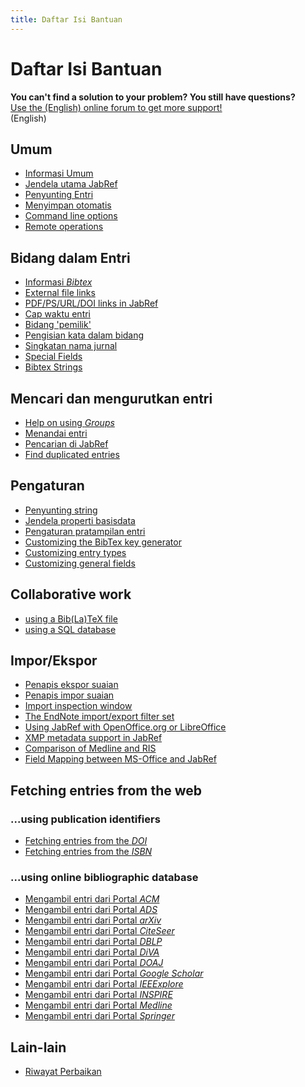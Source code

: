 ```yaml
---
title: Daftar Isi Bantuan
---
```


# Daftar Isi Bantuan

<div class="panel panel-info">
  <div class="panel-heading">
    <strong>You can't find a solution to your problem? You still have questions?</strong>
  </div>
  <div class="panel-body">
    <a class="btn btn-default" role="button" href="http://discourse.jabref.org">Use the (English) online forum to get more support!</a>
  </div>(English) 
</div>

## Umum

-   [Informasi Umum](JabRefHelp)
-   [Jendela utama JabRef](BaseFrameHelp)
-   [Penyunting Entri](EntryEditorHelp)
-   [Menyimpan otomatis](Autosave)
-   [Command line options](CommandLine)
-   [Remote operations](RemoteHelp)

## Bidang dalam Entri

-   [Informasi *Bibtex*](BibtexHelp)
-   [External file links](FileLinks)
-   [PDF/PS/URL/DOI links in JabRef](ExternalFiles)
-   [Cap waktu entri](TimeStampHelp)
-   [Bidang 'pemilik'](OwnerHelp)
-   [Pengisian kata dalam bidang](ContentSelectorHelp)
-   [Singkatan nama jurnal](JournalAbbreviations)
-   [Special Fields](SpecialFieldsHelp)
-   [Bibtex Strings](StringsHelp)

## Mencari dan mengurutkan entri

-   [Help on using *Groups*](GroupsHelp)
-   [Menandai entri](MarkingHelp)
-   [Pencarian di JabRef](SearchHelp)
-   [Find duplicated entries](FindDuplicates)

## Pengaturan

-   [Penyunting string](StringEditorHelp)
-   [Jendela properti basisdata](DatabaseProperties)
-   [Pengaturan pratampilan entri](PreviewHelp)
-   [Customizing the BibTex key generator](BibtexKeyPatterns)
-   [Customizing entry types](CustomEntriesHelp)
-   [Customizing general fields](GeneralFields)

## Collaborative work

- [using a Bib(La)TeX file](SharedBibFile)
- [using a SQL database](SQLDatabase)

## Impor/Ekspor

-   [Penapis ekspor suaian](CustomExports)
-   [Penapis impor suaian](CustomImports)
-   [Import inspection window](ImportInspectionDialog)
-   [The EndNote import/export filter set](EndNoteFilters)
-   [Using JabRef with OpenOffice.org or LibreOffice](OpenOfficeIntegration)
-   [XMP metadata support in JabRef](XMPHelp)
-   [Comparison of Medline and RIS](MedlineRIS)
-   [Field Mapping between MS-Office and JabRef](MsOfficeBibFieldMapping)


## Fetching entries from the web

### ...using publication identifiers


-   [Fetching entries from the *DOI*](DOItoBibTeXHelp)
-   [Fetching entries from the *ISBN*](ISBNtoBibTeXHelp)

### ...using online bibliographic database

-   [Mengambil entri dari Portal *ACM*](ACMPortalHelp)
-   [Mengambil entri dari Portal *ADS*](ADSHelp)
-   [Mengambil entri dari Portal *arXiv*](arXivHelp)
-   [Mengambil entri dari Portal *CiteSeer*](CiteSeerHelp)
-   [Mengambil entri dari Portal *DBLP*](DBLPHelp)
-   [Mengambil entri dari Portal *DiVA*](DiVAtoBibTeXHelp)
-   [Mengambil entri dari Portal *DOAJ*](DOAJHelp)
-   [Mengambil entri dari Portal *Google Scholar*](GoogleScholarHelp)
-   [Mengambil entri dari Portal *IEEExplore*](IEEEXploreHelp)
-   [Mengambil entri dari Portal *INSPIRE*](INSPIRE)
-   [Mengambil entri dari Portal *Medline*](MedlineHelp)
-   [Mengambil entri dari Portal *Springer*](SpringerHelp)

<!--  -  [Pencarian *ScienceDirect*](ScienceDirect) -->



## Lain-lain

-   [Riwayat Perbaikan](RevisionHistory)

